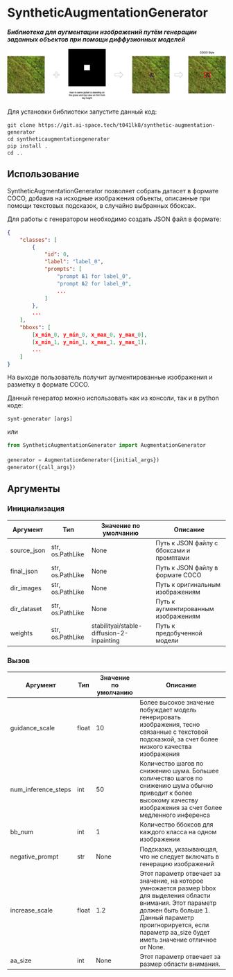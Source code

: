 # SyntheticAugmentationGenerator
**_Библиотека для аугментации изображений путём генерации заданных объектов при помощи диффузионных моделей_**

![](content/synt_generator.png)

Для установки библиотеки запустите данный код:
```console
git clone https://git.ai-space.tech/t041lk8/synthetic-augmentation-generator
cd syntheticaugmentationgenerator
pip install .
cd ..
```

## Использование
SyntheticAugmentationGenerator позволяет собрать датасет в формате COCO, добавив на исходные изображения объекты, описанные при помощи текстовых подсказок, в случайно выбранных ббоксах.

Для работы с генератором необходимо создать JSON файл в формате:
```json
{
    "classes": [
        {
            "id": 0,
            "label": "label_0",
            "prompts": [
                "prompt №1 for label_0",
                "prompt №2 for label_0",
                ...
            ]
        },
        ...
    ],
    "bboxs": [
        [x_min_0, y_min_0, x_max_0, y_max_0],
        [x_min_1, y_min_1, x_max_1, y_max_1],
        ...
    ]
}
```
На выходе пользователь получит аугментированные изображения и разметку в формате COCO.

Данный генератор можно использовать как из консоли, так и в python коде:
```console
synt-generator [args]
```
или
```python
from SyntheticAugmentationGenerator import AugmentationGenerator

generator = AugmentationGenerator({initial_args})
generator({call_args})
```

## Аргументы
### Инициализация
|Аргумент|Тип|Значение по умолчанию|Описание|
|-|-|-|-|
|source_json|str, os.PathLike|None|Путь к JSON файлу с ббоксами и промптами|
|final_json|str, os.PathLike|None|Путь к JSON файлу в формате COCO|
|dir_images|str, os.PathLike|None|Путь к оригинальным изображениям|
|dir_dataset|str, os.PathLike|None|Путь к аугментированным изображениям|
|weights|str, os.PathLike|stabilityai/stable-diffusion-2-inpainting|Путь к предобученной модели|

### Вызов
|Аргумент|Тип|Значение по умолчанию|Описание|
|-|-|-|-|
|guidance_scale|float|10|Более высокое значение побуждает модель генерировать изображения, тесно связанные с текстовой подсказкой, за счет более низкого качества изображения|
|num_inference_steps|int|50|Количество шагов по снижению шума. Большее количество шагов по снижению шума обычно приводит к более высокому качеству изображения за счет более медленного инференса|
|bb_num|int|1|Количество ббоксов для каждого класса на одном изображении|
|negative_prompt|str|None|Подсказка, указывающая, что не следует включать в генерацию изображений|
|increase_scale|float|1.2|Этот параметр отвечает за значение, на которое умножается размер bbox для выделения области внимания. Этот параметр должен быть больше 1. Данный параметр проигнорируется, если параметр aa_size будет иметь значение отличное от None.|
|aa_size|int|None|Этот параметр отвечает за размер области внимания.|